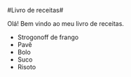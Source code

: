 #Livro de receitas#

Olá! Bem vindo ao meu livro de receitas.

 - Strogonoff de frango
 - Pavê
 - Bolo
 - Suco
 - Risoto

